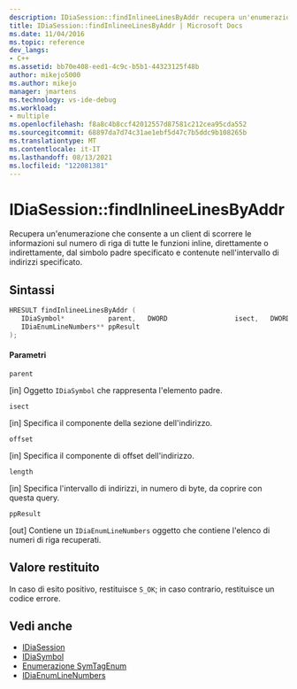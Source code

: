 ```yaml
---
description: IDiaSession::findInlineeLinesByAddr recupera un'enumerazione che consente a un client di scorrere le informazioni sul numero di riga di tutte le funzioni inline, direttamente o indirettamente, dal simbolo padre specificato e contenute nell'intervallo di indirizzi specificato.
title: IDiaSession::findInlineeLinesByAddr | Microsoft Docs
ms.date: 11/04/2016
ms.topic: reference
dev_langs:
- C++
ms.assetid: bb70e408-eed1-4c9c-b5b1-44323125f48b
author: mikejo5000
ms.author: mikejo
manager: jmartens
ms.technology: vs-ide-debug
ms.workload:
- multiple
ms.openlocfilehash: f8a8c4b8ccf42012557d87581c212cea95cda552
ms.sourcegitcommit: 68897da7d74c31ae1ebf5d47c7b5ddc9b108265b
ms.translationtype: MT
ms.contentlocale: it-IT
ms.lasthandoff: 08/13/2021
ms.locfileid: "122081381"
---
```

# <a name="idiasessionfindinlineelinesbyaddr"></a>IDiaSession::findInlineeLinesByAddr
Recupera un'enumerazione che consente a un client di scorrere le informazioni sul numero di riga di tutte le funzioni inline, direttamente o indirettamente, dal simbolo padre specificato e contenute nell'intervallo di indirizzi specificato.

## <a name="syntax"></a>Sintassi

```C++
HRESULT findInlineeLinesByAddr ( 
   IDiaSymbol*           parent,   DWORD                 isect,   DWORD                 offset,   DWORD                 length,
   IDiaEnumLineNumbers** ppResult
);
```

#### <a name="parameters"></a>Parametri
 `parent`

[in] Oggetto `IDiaSymbol` che rappresenta l'elemento padre.

 `isect`

[in] Specifica il componente della sezione dell'indirizzo.

 `offset`

[in] Specifica il componente di offset dell'indirizzo.

 `length`

[in] Specifica l'intervallo di indirizzi, in numero di byte, da coprire con questa query.

 `ppResult`

[out] Contiene un `IDiaEnumLineNumbers` oggetto che contiene l'elenco di numeri di riga recuperati.

## <a name="return-value"></a>Valore restituito
 In caso di esito positivo, restituisce `S_OK`; in caso contrario, restituisce un codice errore.

## <a name="see-also"></a>Vedi anche
- [IDiaSession](../../debugger/debug-interface-access/idiasession.md)
- [IDiaSymbol](../../debugger/debug-interface-access/idiasymbol.md)
- [Enumerazione SymTagEnum](../../debugger/debug-interface-access/symtagenum.md)
- [IDiaEnumLineNumbers](../../debugger/debug-interface-access/idiaenumlinenumbers.md)
